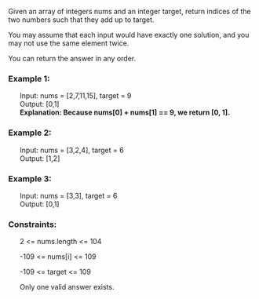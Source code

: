 Given an array of integers nums and an integer target, return indices of the two numbers such that they add up to target.

You may assume that each input would have exactly one solution, and you may not use the same element twice.

You can return the answer in any order.

 

<h3>Example 1:</h3>
<ul>Input: nums = [2,7,11,15], target = 9<br>
Output: [0,1]<br>
<strong>Explanation: Because nums[0] + nums[1] == 9, we return [0, 1].</strong></ul>

<h3>Example 2:</h3>
<ul>Input: nums = [3,2,4], target = 6<br>
Output: [1,2]</ul>

<h3>Example 3:</h3>
<ul>Input: nums = [3,3], target = 6<br>
Output: [0,1]</ul>
 

<h3>Constraints:</h3>

<ul>2 <= nums.length <= 104</ul>
<ul>-109 <= nums[i] <= 109</ul>
<ul>-109 <= target <= 109</ul>
<ul>Only one valid answer exists.
</ul>
